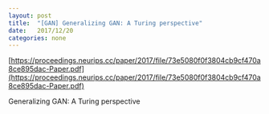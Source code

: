 ```yaml
---
layout: post
title:  "[GAN] Generalizing GAN: A Turing perspective"
date:   2017/12/20
categories: none
---
```






[https://proceedings.neurips.cc/paper/2017/file/73e5080f0f3804cb9cf470a8ce895dac-Paper.pdf](https://proceedings.neurips.cc/paper/2017/file/73e5080f0f3804cb9cf470a8ce895dac-Paper.pdf)



Generalizing GAN: A Turing perspective



 

